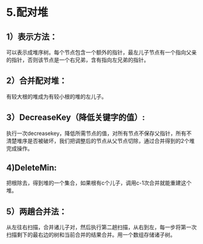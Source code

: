 # 5.配对堆
## 1）表示方法：
可以表示成堆序树。每个节点包含一个额外的指针，最左儿子节点有一个指向父亲的指针，否则该节点是一个右兄弟，含有指向左兄弟的指针。
## 2）合并配对堆：
有较大根的堆成为有较小根的堆的左儿子。
## 3）DecreaseKey（降低关键字的值）:
执行一次decreasekey，降低所需节点的值，对所有节点不保存父指针，所有不清楚堆序是否被破坏，我们把调整后的节点从父节点切除，通过合并得到的2个堆完成操作。
## 4)DeleteMin:
把根除去，得到堆的一个集合，如果根有c个儿子，调用c-1次合并就能重建这个堆。
## 5）两趟合并法：
从左往右扫描，合并诸儿子对，然后执行第二趟扫描，从右到左，每一步将第一次扫描剩下的最右边的树和当前合并的结果合并。用一个数组存储诸子树。
